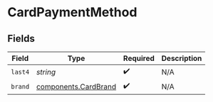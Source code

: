 # CardPaymentMethod


## Fields

| Field                                                        | Type                                                         | Required                                                     | Description                                                  |
| ------------------------------------------------------------ | ------------------------------------------------------------ | ------------------------------------------------------------ | ------------------------------------------------------------ |
| `last4`                                                      | *string*                                                     | :heavy_check_mark:                                           | N/A                                                          |
| `brand`                                                      | [components.CardBrand](../../models/components/cardbrand.md) | :heavy_check_mark:                                           | N/A                                                          |